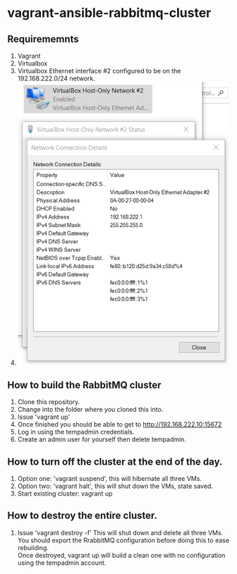 # vagrant-ansible-rabbitmq-cluster

## Requirememnts

1. Vagrant
2. Virtualbox
3. Virtualbox Ethernet interface #2 configured to be on the 192.168.222.0/24 network.
4. ![Example](images/vmboxnic2.png)

## How to build the RabbitMQ cluster

1. Clone this repository.
2. Change into the folder where you cloned this into.
3. Issue 'vagrant up'
4. Once finished you should be able to get to http://192.168.222.10:15672
5. Log in using the tempadmin credentials.
6. Create an admin user for yourself then delete tempadmin.

## How to turn off the cluster at the end of the day.

1. Option one: 'vagrant suspend', this will hibernate all three VMs.
2. Option two: 'vagrant halt', this will shut down the VMs, state saved.
3. Start existing cluster: vagrant up

## How to destroy the entire cluster.

1. Issue 'vagrant destroy -f' This will shut down and delete all three VMs.  
   You should export the RrabbitMQ configuration before doing this to ease rebuilding.  
   Once destroyed, vagrant up will build a clean one with no configuration using the tempadmin account.
